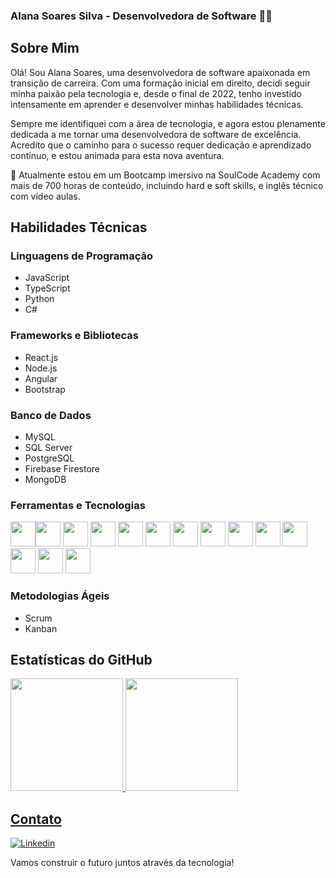 ### Alana Soares Silva - Desenvolvedora de Software 🙋🏽

## Sobre Mim

Olá! Sou Alana Soares, uma desenvolvedora de software apaixonada em transição de carreira. Com uma formação inicial em direito, decidi seguir minha paixão pela tecnologia e, desde o final de 2022, tenho investido intensamente em aprender e desenvolver minhas habilidades técnicas.

Sempre me identifiquei com a área de tecnologia, e agora estou plenamente dedicada a me tornar uma desenvolvedora de software de excelência. Acredito que o caminho para o sucesso requer dedicação e aprendizado contínuo, e estou animada para esta nova aventura.

🌱 Atualmente estou em um Bootcamp imersivo na SoulCode Academy com mais de 700 horas de conteúdo, incluindo hard e soft skills, e inglês técnico com vídeo aulas.


## Habilidades Técnicas

### Linguagens de Programação
- JavaScript
- TypeScript
- Python
- C#

### Frameworks e Bibliotecas
- React.js
- Node.js
- Angular
- Bootstrap

### Banco de Dados
- MySQL
- SQL Server
- PostgreSQL
- Firebase Firestore
- MongoDB

### Ferramentas e Tecnologias

<img loading="lazy" src="https://cdn.jsdelivr.net/gh/devicons/devicon/icons/git/git-original.svg" width="40" height="40"/><img loading="lazy" src="https://cdn.jsdelivr.net/gh/devicons/devicon/icons/github/github-original.svg" width="40" height="40"/>
<img loading="lazy" src="https://cdn.jsdelivr.net/gh/devicons/devicon/icons/postman/postman-original.svg" width="40" height="40"/>
<img src="https://cdn.jsdelivr.net/gh/devicons/devicon@latest/icons/insomnia/insomnia-original.svg" width="40" height="40"/>
<img loading="lazy" src="https://cdn.jsdelivr.net/gh/devicons/devicon/icons/html5/html5-original.svg" width="40" height="40"/>
<img loading="lazy" src="https://cdn.jsdelivr.net/gh/devicons/devicon/icons/css3/css3-original.svg" width="40" height="40"/>
<img loading="lazy" src="https://cdn.jsdelivr.net/gh/devicons/devicon/icons/bootstrap/bootstrap-original.svg" width="40" height="40"/>
<img loading="lazy" src="https://cdn.jsdelivr.net/gh/devicons/devicon/icons/react/react-original.svg" width="40" height="40"/>
<img src="https://cdn.jsdelivr.net/gh/devicons/devicon@latest/icons/tailwindcss/tailwindcss-original.svg" width="40" height="40"/>
<img loading="lazy" src="https://cdn.jsdelivr.net/gh/devicons/devicon/icons/typescript/typescript-original.svg" width="40" height="40"/>
<img loading="lazy" src="https://cdn.jsdelivr.net/gh/devicons/devicon/icons/javascript/javascript-original.svg" width="40" height="40"/>
<img loading="lazy" src="https://cdn.jsdelivr.net/gh/devicons/devicon/icons/firebase/firebase-plain.svg" width="40" height="40"/>
<img src="https://cdn.jsdelivr.net/gh/devicons/devicon@latest/icons/mysql/mysql-original.svg" width="40" height="40"/>
<img src="https://cdn.jsdelivr.net/gh/devicons/devicon@latest/icons/mongodb/mongodb-original.svg" width="40" height="40"/>
          

### Metodologias Ágeis
- Scrum
- Kanban

## Estatísticas do GitHub

<div>
<a href="https://github.com/alanasilva88">
<img loading="lazy" height="180em" src="https://github-readme-stats.vercel.app/api/top-langs/?username=alanasilva88&layout=compact&langs_count=7&theme=dracula"/>
<img loading="lazy" height="180em" src="https://github-readme-stats.vercel.app/api?username=alanasilva88&show_icons=true&theme=dracula&include_all_commits=true&count_private=true"/>
</div>

## Contato

[![Linkedin](https://img.shields.io/badge/LinkedIn-0077B5?style=for-the-badge&logo=linkedin&logoColor=white)](https://www.linkedin.com/in/alana-soares-silva/)

Vamos construir o futuro juntos através da tecnologia!


